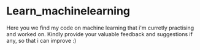 # Learn_machinelearning
Here you we find my code on machine learning that i'm curretly practising and worked on.
Kindly provide your valuable feedback and suggestions if any, so that i can improve :) 
